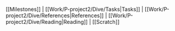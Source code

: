 [[Milestones]] | [[Work/P-project2/Dive/Tasks|Tasks]] | [[Work/P-project2/Dive/References|References]] | [[Work/P-project2/Dive/Reading|Reading]] | [[Scratch]]


